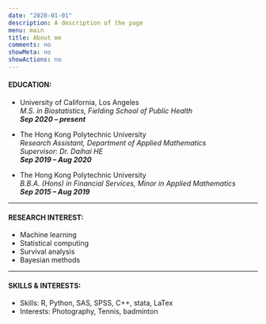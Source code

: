 ```yaml
---
date: "2020-01-01"
description: A description of the page
menu: main
title: About me
comments: no
showMeta: no
showActions: no
---
```


#### EDUCATION:

- University of California, Los Angeles\
_M.S. in Biostatistics, Fielding School of Public Health_\
**_Sep 2020 – present_**

- The Hong Kong Polytechnic University\
_Research Assistant, Department of Applied Mathematics_\
_Supervisor: Dr. Daihai HE_\
**_Sep 2019 – Aug 2020_**

- The Hong Kong Polytechnic University\
_B.B.A. (Hons) in Financial Services, Minor in Applied Mathematics_\
**_Sep 2015 – Aug 2019_**

______________

#### RESEARCH INTEREST:

- Machine learning
- Statistical computing
- Survival analysis
- Bayesian methods

______________

#### SKILLS & INTERESTS:

- Skills: R, Python, SAS, SPSS, C++, stata, LaTex
- Interests: Photography, Tennis, badminton


